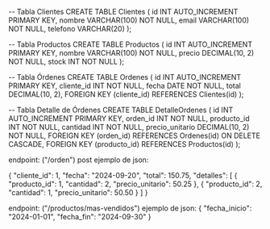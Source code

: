 -- Tabla Clientes
CREATE TABLE Clientes (
    id INT AUTO_INCREMENT PRIMARY KEY,
    nombre VARCHAR(100) NOT NULL,
    email VARCHAR(100) NOT NULL,
    telefono VARCHAR(20)
);

-- Tabla Productos
CREATE TABLE Productos (
    id INT AUTO_INCREMENT PRIMARY KEY,
    nombre VARCHAR(100) NOT NULL,
    precio DECIMAL(10, 2) NOT NULL,
    stock INT NOT NULL
);

-- Tabla Órdenes
CREATE TABLE Ordenes (
    id INT AUTO_INCREMENT PRIMARY KEY,
    cliente_id INT NOT NULL,
    fecha DATE NOT NULL,
    total DECIMAL(10, 2),
    FOREIGN KEY (cliente_id) REFERENCES Clientes(id)
);

-- Tabla Detalle de Órdenes
CREATE TABLE DetalleOrdenes (
    id INT AUTO_INCREMENT PRIMARY KEY,
    orden_id INT NOT NULL,
    producto_id INT NOT NULL,
    cantidad INT NOT NULL,
    precio_unitario DECIMAL(10, 2) NOT NULL,
    FOREIGN KEY (orden_id) REFERENCES Ordenes(id) ON DELETE CASCADE,
    FOREIGN KEY (producto_id) REFERENCES Productos(id)
);

endpoint: ("/orden") post
ejemplo de json:

{
  "cliente_id": 1,
  "fecha": "2024-09-20",
  "total": 150.75,
  "detalles": [
    {
      "producto_id": 1,
      "cantidad": 2,
      "precio_unitario": 50.25
    },
    {
      "producto_id": 2,
      "cantidad": 1,
      "precio_unitario": 50.50
    }
  ]
}

endpoint: ("/productos/mas-vendidos")
ejemplo de json:
{
    "fecha_inicio": "2024-01-01",
    "fecha_fin": "2024-09-30"
}
